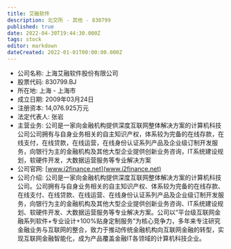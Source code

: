 ```yaml
---
title: 艾融软件
description: 北交所 - 其他 - 830799
published: true
date: 2022-04-30T19:44:30.000Z
tags: stock
editor: markdown
dateCreated: 2022-01-01T00:00:00.000Z
---
```


- 公司名称: 上海艾融软件股份有限公司
- 股票代码: 830799.BJ
- 所在地: 上海 - 上海市
- 成立日期: 2009年03月24日
- 注册资本: 14,076.925万元
- 法定代表人: 张岩
- 主营业务: 公司是一家向金融机构提供深度互联网整体解决方案的计算机科技公司公司拥有与自身业务相关的自主知识产权，体系较为完备的在线存款，在线支付，在线贷款，在线运营，在线身份认证系列产品及企业级订制开发服务，向银行为主的金融机构及其他大型企业提供创新业务咨询，IT系统建设规划，软硬件开发，大数据运营服务等专业解决方案
- 公司官网: [www.i2finance.net](www.i2finance.net)
- 公司介绍: 公司是一家向金融机构提供深度互联网整体解决方案的计算机科技公司。公司拥有与自身业务相关的自主知识产权、体系较为完备的在线存款、在线支付、在线贷款、在线运营、在线身份认证系列产品及企业级订制开发服务，向银行为主的金融机构及其他大型企业提供创新业务咨询、IT系统建设规划、软硬件开发、大数据运营服务等专业解决方案。公司以“平台级互联网金融系列软件+专业设计+100%贴身定制服务”为核心竞争力，多年来专注研究金融业务与互联网的整合，致力于推动传统金融机构向互联网金融的转型，实现互联网金融智能化，成为产品覆盖金融IT各领域的计算机科技企业。


